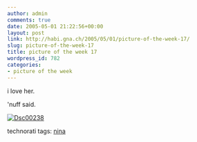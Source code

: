 ```yaml
---
author: admin
comments: true
date: 2005-05-01 21:22:56+00:00
layout: post
link: http://habi.gna.ch/2005/05/01/picture-of-the-week-17/
slug: picture-of-the-week-17
title: picture of the week 17
wordpress_id: 782
categories:
- picture of the week
---
```



i love her.
  
'nuff said.



[![Dsc00238](http://habi.gna.ch/blog/images/DSC00238-tm.jpg)](http://habi.gna.ch/blog/images/DSC00238.jpg)


technorati tags: [nina](http://technorati.com/tag/nina)
